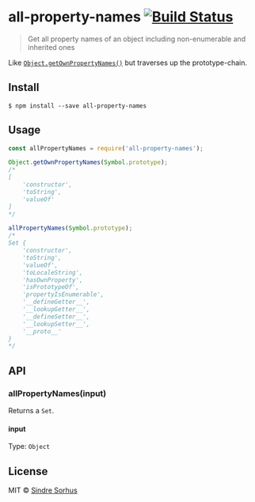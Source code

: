 # all-property-names [![Build Status](https://travis-ci.org/sindresorhus/all-property-names.svg?branch=master)](https://travis-ci.org/sindresorhus/all-property-names)

> Get all property names of an object including non-enumerable and inherited ones

Like [`Object.getOwnPropertyNames()`](https://developer.mozilla.org/en-US/docs/Web/JavaScript/Reference/Global_Objects/Object/getOwnPropertyNames) but traverses up the prototype-chain.


## Install

```
$ npm install --save all-property-names
```


## Usage

```js
const allPropertyNames = require('all-property-names');

Object.getOwnPropertyNames(Symbol.prototype);
/*
[
	'constructor',
	'toString',
	'valueOf'
]
*/

allPropertyNames(Symbol.prototype);
/*
Set {
	'constructor',
	'toString',
	'valueOf',
	'toLocaleString',
	'hasOwnProperty',
	'isPrototypeOf',
	'propertyIsEnumerable',
	'__defineGetter__',
	'__lookupGetter__',
	'__defineSetter__',
	'__lookupSetter__',
	'__proto__'
}
*/
```


## API

### allPropertyNames(input)

Returns a `Set`.

#### input

Type: `Object`


## License

MIT © [Sindre Sorhus](https://sindresorhus.com)
